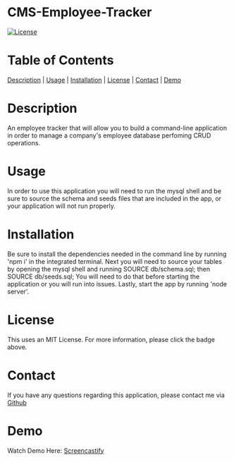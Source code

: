 # CMS-Employee-Tracker

[![License](https://img.shields.io/badge/License-MIT-blueviolet.svg)](https://opensource.org/licenses/MIT)

# Table of Contents

[Description](#description) | [Usage](#usage) | [Installation](#installation) | [License](#license) | [Contact](#contact) | [Demo](#watchdemohere)

# Description

An employee tracker that will allow you to build a command-line application in order to manage a company's employee database perfoming CRUD operations.

# Usage

In order to use this application you will need to run the mysql shell and be sure to source the schema and seeds files that are included in the app, or your application will not run properly. 

# Installation

Be sure to install the dependencies needed in the command line by running 'npm i' in the integrated terminal. Next you will need to source your tables by opening the mysql shell and running SOURCE db/schema.sql; then SOURCE db/seeds.sql; You will need to do that before starting the application or you will run into issues. Lastly, start the app by running 'node server'.

# License

This uses an MIT License. For more information, please click the badge above.

# Contact

If you have any questions regarding this application, please contact me via [Github](https://github.com/MsKryssy/CMS-Employee-Tracker)

# Demo

Watch Demo Here: [Screencastify](https://watch.screencastify.com/v/jAtaSvi4jtTOGUcXXObp)
